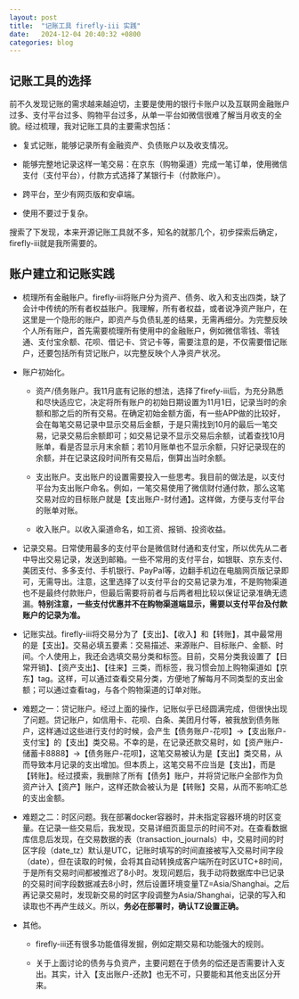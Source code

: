 ```yaml
---
layout: post
title:  "记账工具 firefly-iii 实践"
date:   2024-12-04 20:40:32 +0800
categories: blog
---
```


## 记账工具的选择

前不久发现记账的需求越来越迫切，主要是使用的银行卡账户以及互联网金融账户过多、支付平台过多、购物平台过多，从单一平台如微信很难了解当月收支的全貌。经过梳理，我对记账工具的主要需求包括：

- 复式记账，能够记录所有金融资产、负债账户以及收支情况。

- 能够完整地记录这样一笔交易：在京东（购物渠道）完成一笔订单，使用微信支付（支付平台），付款方式选择了某银行卡（付款账户）。

- 跨平台，至少有网页版和安卓端。

- 使用不要过于复杂。

搜索了下发现，本来开源记账工具就不多，知名的就那几个，初步探索后确定，firefly-iii就是我所需要的。

## 账户建立和记账实践

- 梳理所有金融账户。firefly-iii将账户分为资产、债务、收入和支出四类，缺了会计中传统的所有者权益账户。我理解，所有者权益，或者说净资产账户，在这里是一个隐形的账户，即资产与负债轧差的结果，无需再细分。为完整反映个人所有账户，首先需要梳理所有使用中的金融账户，例如微信零钱、零钱通、支付宝余额、花呗、借记卡、贷记卡等，需要注意的是，不仅需要借记账户，还要包括所有贷记账户，以完整反映个人净资产状况。

- 账户初始化。
  
  - 资产/债务账户。我11月底有记账的想法，选择了firefy-iii后，为充分熟悉和尽快适应它，决定将所有账户的初始日期设置为11月1日，记录当时的余额和那之后的所有交易。在确定初始金额方面，有一些APP做的比较好，会在每笔交易记录中显示交易后金额，于是只需找到10月的最后一笔交易，记录交易后余额即可；如交易记录不显示交易后余额，试着查找10月账单，看是否显示月末余额；若10月账单也不显示余额，只好记录现在的余额，并在记录这段时间所有交易后，倒算出当时余额。
  
  - 支出账户。支出账户的设置需要投入一些思考。我目前的做法是，以支付平台为支出账户命名。例如，一笔交易使用了微信财付通付款，那么这笔交易对应的目标账户就是【支出账户-财付通】。这样做，方便与支付平台的账单对账。
  
  - 收入账户。以收入渠道命名，如工资、报销、投资收益。

- 记录交易。日常使用最多的支付平台是微信财付通和支付宝，所以优先从二者中导出交易记录，发送到邮箱。一些不常用的支付平台，如银联、京东支付、美团支付、多多支付、手机银行、PayPal等，边翻手机边在电脑网页版记录即可，无需导出。注意，这里选择了以支付平台的交易记录为准，不是购物渠道也不是最终付款账户，但最后需要将前者与后两者相比较以保证记录准确无遗漏。**特别注意，一些支付优惠并不在购物渠道端显示，需要以支付平台及付款账户的记录为准。**

- 记账实战。firefly-iii将交易分为了【支出】、【收入】和【转账】，其中最常用的是【支出】。交易必填五要素：交易描述、来源账户、目标账户、金额、时间。个人使用上，我还会选填交易分类和标签。目前，交易分类我设置了【日常开销】、【资产支出】、【往来】三类，而标签，我习惯会加上购物渠道如【京东】tag。这样，可以通过查看交易分类，方便地了解每月不同类型的支出金额；可以通过查看tag，与各个购物渠道的订单对账。

- 难题之一：贷记账户。经过上面的操作，记账似乎已经圆满完成，但很快出现了问题。贷记账户，如信用卡、花呗、白条、美团月付等，被我放到债务账户，这样通过这些进行支付的时候，会产生【债务账户-花呗】->【支出账户-支付宝】的【支出】类交易。不幸的是，在记录还款交易时，如【资产账户-储蓄卡8888】->【债务账户-花呗】，这笔交易被认为是【支出】类交易，从而导致本月记录的支出增加。但本质上，这笔交易不应当是【支出】，而是【转账】。经过摸索，我删除了所有【债务】账户，并将贷记账户全部作为负资产计入【资产】账户，这样还款会被认为是【转账】交易，从而不影响汇总的支出金额。

- 难题之二：时区问题。我在部署docker容器时，并未指定容器环境的时区变量。在记录一些交易后，我发现，交易详细页面显示的时间不对。在查看数据库信息后发现，在交易数据的表（transaction_journals）中，交易时间的时区字段（date_tz）默认是UTC，记账时填写的时间直接被写入交易时间字段（date），但在读取的时候，会将其自动转换成客户端所在时区UTC+8时间，于是所有交易时间都被推迟了8小时。发现问题后，我手动将数据库中已记录的交易时间字段数据减去8小时，然后设置环境变量TZ=Asia/Shanghai。之后再记录交易时，发现新交易的时区字段调整为Asia/Shanghai，记录的写入和读取也不再产生歧义。所以，**务必在部署时，确认TZ设置正确。**

- 其他。
  
  - firefly-iii还有很多功能值得发掘，例如定期交易和功能强大的规则。

  - 关于上面讨论的债务与负资产，主要问题在于债务的偿还是否需要计入支出。其实，计入【支出账户-还款】也无不可，只要能和其他支出区分开来。